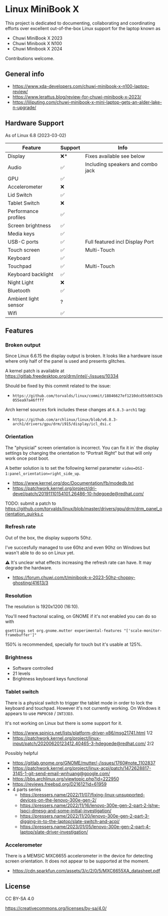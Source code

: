 # Linux MiniBook X

This project is dedicated to documenting, collaborating and coordinating efforts over excellent out-of-the-box Linux support for the laptop known as

* Chuwi MiniBook X 2023
* Chuwi Minibook X N100
* Chuwi Minibook X 2024

Contributions welcome.

## General info

* https://www.xda-developers.com/chuwi-minibook-x-n100-laptop-review/
* https://www.lerattus.blog/review-for-chuwi-minibook-x-2023/
* https://liliputing.com/chuwi-minibook-x-mini-laptop-gets-an-alder-lake-n-upgrade/

## Hardware Support

As of Linux 6.8 (2023-03-02)

| Feature              | Support | Info |
|----------------------|---------|------|
| Display              | ❌*     | Fixes available see below |
| Audio                | ✅      | Including speakers and combo jack     |
| GPU                  | ✅      |      |
| Accelerometer        | ❌      |      |
| Lid Switch           | ✅      |      |
| Tablet Switch        | ❌      |      |
| Performance profiles | ✅      |      |
| Screen brightness    | ✅      |      |
| Media keys           | ✅      |      |
| USB-C ports          | ✅      | Full featured incl Display Port     |
| Touch screen         | ✅      | Multi-Touch     |
| Keyboard             | ✅      |      |
| Touchpad             | ✅      | Multi-Touch |
| Keyboard backlight   | ✅      | |
| Night Light          | ❌      |
| Bluetooth            | ✅      | |
| Ambient light sensor | ?       | |
| Wifi                 | ✅      | |

## Features

### Broken output

Since Linux 6.6.15 the display output is broken. It looks like a hardware issue where only half of the panel is used and presents glitches.

A kernel patch is available at https://gitlab.freedesktop.org/drm/intel/-/issues/10334

Should be fixed by this commit related to the issue:
- `https://github.com/torvalds/linux/commit/18846627ef1210dcd55d65342b055ea97a46ffff`

Arch kernel sources fork includes these changes at `6.8.3-arch1` tag:
- `https://github.com/archlinux/linux/blob/v6.8.3-arch1/drivers/gpu/drm/i915/display/icl_dsi.c`

### Orientation

The "physicial" screen orientation is incorrect. You can fix it in` the display settings by changing the orientation to "Portrait Right" but that will only work once post boot.

A better solution is to set the following kernel parameter `video=DSI-1:panel_orientation=right_side_up`.

* https://www.kernel.org/doc/Documentation/fb/modedb.txt
* https://patchwork.kernel.org/project/dri-devel/patch/20191110154101.26486-10-hdegoede@redhat.com/

TODO: submit a patch to https://github.com/torvalds/linux/blob/master/drivers/gpu/drm/drm_panel_orientation_quirks.c

### Refresh rate

Out of the box, the display supports 50hz.

I've succesfully managed to use 60hz and even 90hz on Windows but wasn't able to do so on Linux yet.

⚠️ It's unclear what effects increasing the refresh rate can have. It may degrade the hardware.

* https://forum.chuwi.com/t/minibook-x-2023-50hz-choppy-ghosting/41613/3

### Resolution

The resolution is 1920x1200 (16:10).

You'll need fractonal scaling, on GNOME if it's not enabled you can do so with

`gsettings set org.gnome.mutter experimental-features "['scale-monitor-framebuffer']"`

150% is recommended, specially for touch but it's usable at 125%.

### Brightness

* Software controlled
* 21 levels
* Brightness keyboard keys functional

### Tablet switch

There is a physical switch to trigger the tablet mode in order to lock the keyboard and touchpad.
However it's not currently working. On Windows it appears to use `PNP0C60` / `INT33D3`.

It's not working on Linux but there is some support for it.

* https://www.spinics.net/lists/platform-driver-x86/msg21741.html 1/2
* https://patchwork.kernel.org/project/linux-input/patch/20200620123412.40465-3-hdegoede@redhat.com/ 2/2


Possibly helpful

* https://gitlab.gnome.org/GNOME/mutter/-/issues/1760#note_1102837
* https://patchwork.kernel.org/project/linux-acpi/patch/1472628817-3145-1-git-send-email-wnhuang@google.com/
* https://bbs.archlinux.org/viewtopic.php?id=222950
* https://reviews.freebsd.org/D21612?id=61959
* 4 parts series
  * https://pressers.name/2022/11/07/fixing-linux-unsupported-devices-on-the-lenovo-300e-gen-2/
  * https://pressers.name/2022/11/16/lenovo-300e-gen-2-part-2-lshw-lspci-dmesg-and-some-initial-investigation/
  * https://pressers.name/2022/11/20/lenovo-300e-gen-2-part-3-digging-in-to-the-laptop/slate-switch-and-acpi/
  * https://pressers.name/2023/01/05/lenovo-300e-gen-2-part-4-laptop/slate-driver-investigation/

### Accelerometer 

There is a MEMSIC MXC6655 accelerometer in the device for detecting screen orientation.
It does not appear to be supported at the moment.

* https://cdn.sparkfun.com/assets/3/c/2/0/5/MXC6655XA_datasheet.pdf

## License

CC BY-SA 4.0 

https://creativecommons.org/licenses/by-sa/4.0/